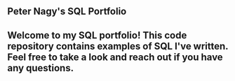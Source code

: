 ## Peter Nagy's SQL Portfolio

## Welcome to my SQL portfolio! This code repository contains examples of SQL I've written. Feel free to take a look and reach out if you have any questions.
